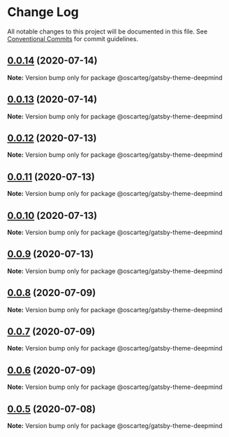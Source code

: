 # Change Log

All notable changes to this project will be documented in this file.
See [Conventional Commits](https://conventionalcommits.org) for commit guidelines.

## [0.0.14](https://github.com/oscarteg/gatsby-themes/compare/@oscarteg/gatsby-theme-deepmind@0.0.13...@oscarteg/gatsby-theme-deepmind@0.0.14) (2020-07-14)

**Note:** Version bump only for package @oscarteg/gatsby-theme-deepmind

## [0.0.13](https://github.com/oscarteg/gatsby-themes/compare/@oscarteg/gatsby-theme-deepmind@0.0.12...@oscarteg/gatsby-theme-deepmind@0.0.13) (2020-07-14)

**Note:** Version bump only for package @oscarteg/gatsby-theme-deepmind

## [0.0.12](https://github.com/oscarteg/gatsby-themes/compare/@oscarteg/gatsby-theme-deepmind@0.0.11...@oscarteg/gatsby-theme-deepmind@0.0.12) (2020-07-13)

**Note:** Version bump only for package @oscarteg/gatsby-theme-deepmind

## [0.0.11](https://github.com/oscarteg/gatsby-themes/compare/@oscarteg/gatsby-theme-deepmind@0.0.10...@oscarteg/gatsby-theme-deepmind@0.0.11) (2020-07-13)

**Note:** Version bump only for package @oscarteg/gatsby-theme-deepmind

## [0.0.10](https://github.com/oscarteg/gatsby-themes/compare/@oscarteg/gatsby-theme-deepmind@0.0.9...@oscarteg/gatsby-theme-deepmind@0.0.10) (2020-07-13)

**Note:** Version bump only for package @oscarteg/gatsby-theme-deepmind

## [0.0.9](https://github.com/oscarteg/gatsby-themes/compare/@oscarteg/gatsby-theme-deepmind@0.0.8...@oscarteg/gatsby-theme-deepmind@0.0.9) (2020-07-13)

**Note:** Version bump only for package @oscarteg/gatsby-theme-deepmind

## [0.0.8](https://github.com/oscarteg/gatsby-themes/compare/@oscarteg/gatsby-theme-deepmind@0.0.7...@oscarteg/gatsby-theme-deepmind@0.0.8) (2020-07-09)

**Note:** Version bump only for package @oscarteg/gatsby-theme-deepmind

## [0.0.7](https://github.com/oscarteg/gatsby-themes/compare/@oscarteg/gatsby-theme-deepmind@0.0.6...@oscarteg/gatsby-theme-deepmind@0.0.7) (2020-07-09)

**Note:** Version bump only for package @oscarteg/gatsby-theme-deepmind

## [0.0.6](https://github.com/oscarteg/gatsby-themes/compare/@oscarteg/gatsby-theme-deepmind@0.0.5...@oscarteg/gatsby-theme-deepmind@0.0.6) (2020-07-09)

**Note:** Version bump only for package @oscarteg/gatsby-theme-deepmind

## [0.0.5](https://github.com/oscarteg/gatsby-themes/compare/@oscarteg/gatsby-theme-deepmind@0.0.4...@oscarteg/gatsby-theme-deepmind@0.0.5) (2020-07-08)

**Note:** Version bump only for package @oscarteg/gatsby-theme-deepmind
